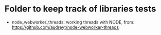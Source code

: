 # Folder to keep track of libraries tests

- node_webworker_threads: working threads with NODE, from: https://github.com/audreyt/node-webworker-threads